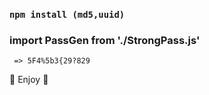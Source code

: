 ### `npm install (md5,uuid)`
### import PassGen from './StrongPass.js'
     => 5F4%5b3{29?829
  🚀 Enjoy 🚀